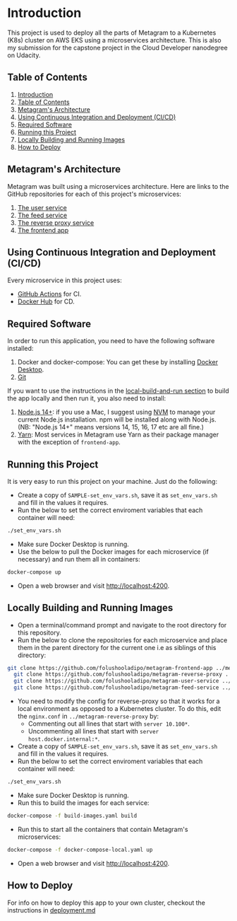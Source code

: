 # Introduction
This project is used to deploy all the parts of Metagram to a Kubernetes (K8s) cluster on AWS EKS using a microservices architecture. This is also my submission for the capstone project in the Cloud Developer nanodegree on Udacity.

## Table of Contents
1. [Introduction](#introduction)
1. [Table of Contents](#table-of-contents)
1. [Metagram's Architecture](#metagrams-architecture)
1. [Using Continuous Integration and Deployment (CI/CD)](#using-continuous-integration-and-deployment-ci-cd)
1. [Required Software](#required-software)
1. [Running this Project](#running-this-project)
1. [Locally Building and Running Images](#locally-building-and-running-images)
1. [How to Deploy](#how-to-deploy)

## Metagram's Architecture
Metagram was built using a microservices architecture. Here are links to the GitHub repositories for each of this project's microservices:
1. [The user service](https://github.com/folushooladipo/metagram-user-service)
1. [The feed service](https://github.com/folushooladipo/metagram-feed-service)
1. [The reverse proxy service](https://github.com/folushooladipo/metagram-reverse-proxy)
1. [The frontend app](https://github.com/folushooladipo/metagram-frontend-app)

## Using Continuous Integration and Deployment (CI/CD)
Every microservice in this project uses:
- [GitHub Actions](https://github.com/features/actions) for CI.
- [Docker Hub](https://hub.docker.com/) for CD.

## Required Software
In order to run this application, you need to have the following software installed:
1. Docker and docker-compose: You can get these by installing [Docker Desktop](https://www.docker.com/products/docker-desktop).
1. [Git](https://git-scm.com/downloads)

If you want to use the instructions in the [local-build-and-run section](#locally-building-and-running-images) to build the app locally and then run it, you also need to install:
1. [Node.js 14+](https://nodejs.org/en/download/): if you use a Mac, I suggest using [NVM](https://github.com/nvm-sh/nvm) to manage your current Node.js installation. npm will be installed along with Node.js. (NB: "Node.js 14+" means versions 14, 15, 16, 17 etc are all fine.)
1. [Yarn](https://yarnpkg.com/): Most services in Metagram use Yarn as their package manager with the exception of `frontend-app`.

## Running this Project
It is very easy to run this project on your machine. Just do the following:
- Create a copy of `SAMPLE-set_env_vars.sh`, save it as `set_env_vars.sh` and fill in the values it requires.
- Run the below to set the correct enviroment variables that each container will need:
```bash
./set_env_vars.sh
```
- Make sure Docker Desktop is running.
- Use the below to pull the Docker images for each microservice (if necessary) and run them all in containers:
```bash
docker-compose up
```
- Open a web browser and visit [http://localhost:4200](http://localhost:4200).

## Locally Building and Running Images
- Open a terminal/command prompt and navigate to the root directory for this repository.
- Run the below to clone the repositories for each microservice and place them in the parent directory for the current one i.e as siblings of this directory:
```bash
git clone https://github.com/folushooladipo/metagram-frontend-app ../metagram-frontend-app && \
  git clone https://github.com/folushooladipo/metagram-reverse-proxy ../metagram-reverse-proxy && \
  git clone https://github.com/folushooladipo/metagram-user-service ../metagram-user-service && \
  git clone https://github.com/folushooladipo/metagram-feed-service ../metagram-feed-service
```
- You need to modify the config for reverse-proxy so that it works for a local environment as opposed to a Kubernetes cluster. To do this, edit the `nginx.conf` in `../metagram-reverse-proxy` by:
    - Commenting out all lines that start with `server 10.100*`.
    - Uncommenting all lines that start with `server host.docker.internal:*`.
- Create a copy of `SAMPLE-set_env_vars.sh`, save it as `set_env_vars.sh` and fill in the values it requires.
- Run the below to set the correct enviroment variables that each container will need:
```bash
./set_env_vars.sh
```
- Make sure Docker Desktop is running.
- Run this to build the images for each service:
```bash
docker-compose -f build-images.yaml build
```
- Run this to start all the containers that contain Metagram's microservices:
```bash
docker-compose -f docker-compose-local.yaml up
```
- Open a web browser and visit [http://localhost:4200](http://localhost:4200).

## How to Deploy
For info on how to deploy this app to your own cluster, checkout the instructions in [deployment.md](./deployment.md)
